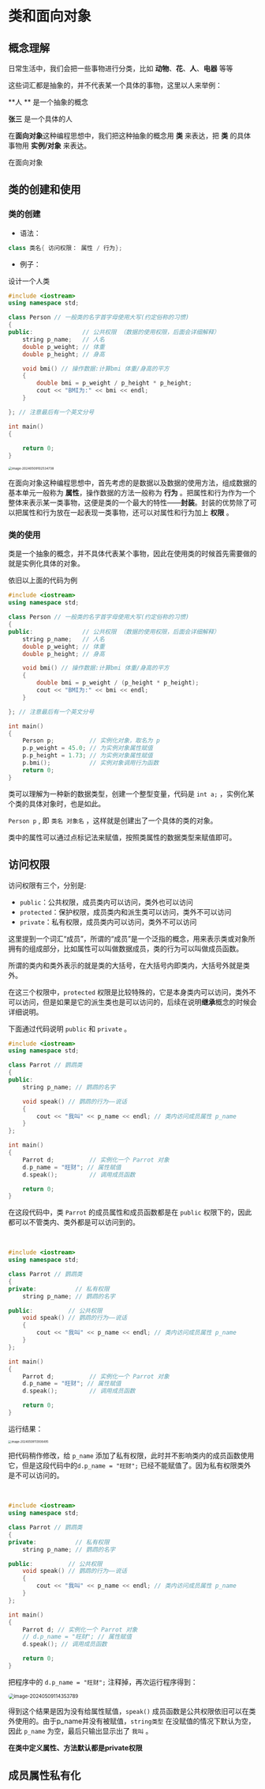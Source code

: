 # 类和面向对象

## 概念理解

日常生活中，我们会把一些事物进行分类，比如 **动物**、**花**、**人**、**电器** 等等

这些词汇都是抽象的，并不代表某一个具体的事物，这里以人来举例：

**人 ** 是一个抽象的概念

**张三** 是一个具体的人

在**面向对象**这种编程思想中，我们把这种抽象的概念用 **类** 来表达，把 **类** 的具体事物用 **实例/对象** 来表达。

在面向对象

## 类的创建和使用

### 类的创建

- 语法：

```cpp
class 类名{ 访问权限： 属性 / 行为};
```

- 例子：

设计一个人类

```cpp
#include <iostream>
using namespace std;

class Person // 一般类的名字首字母使用大写(约定俗称的习惯)
{
public:              // 公共权限 （数据的使用权限，后面会详细解释）
    string p_name;   // 人名
    double p_weight; // 体重
    double p_height; // 身高

    void bmi() // 操作数据:计算bmi 体重/身高的平方
    {
        double bmi = p_weight / p_height * p_height;
        cout << "BMI为:" << bmi << endl;
    }

}; // 注意最后有一个英文分号

int main()
{
    
    return 0;
}
```

<img src="./assets/image-20240509102534738-5221536.png" alt="image-20240509102534738" style="zoom:45%; border-radius:10px;" />

在面向对象这种编程思想中，首先考虑的是数据以及数据的使用方法，组成数据的基本单元一般称为 **属性**，操作数据的方法一般称为 **行为** 。把属性和行为作为一个整体来表示某一类事物，这便是类的一个最大的特性——**封装**。封装的优势除了可以把属性和行为放在一起表现一类事物，还可以对属性和行为加上 **权限** 。

### 类的使用

类是一个抽象的概念，并不具体代表某个事物，因此在使用类的时候首先需要做的就是实例化具体的对象。

依旧以上面的代码为例

```cpp
#include <iostream>
using namespace std;

class Person // 一般类的名字首字母使用大写(约定俗称的习惯)
{
public:              // 公共权限 （数据的使用权限，后面会详细解释）
    string p_name;   // 人名
    double p_weight; // 体重
    double p_height; // 身高

    void bmi() // 操作数据:计算bmi 体重/身高的平方
    {
        double bmi = p_weight / (p_height * p_height);
        cout << "BMI为:" << bmi << endl;
    }

}; // 注意最后有一个英文分号

int main()
{
    Person p;          // 实例化对象，取名为 p 
    p.p_weight = 45.0; // 为实例对象属性赋值
    p.p_height = 1.73; // 为实例对象属性赋值
    p.bmi();           // 实例对象调用行为函数
    return 0;
}
```

类可以理解为一种新的数据类型，创建一个整型变量，代码是 `int a;`  ，实例化某个类的具体对象时，也是如此。

`Person p` , 即 `类名 对象名`  ，这样就是创建出了一个具体的类的对象。

类中的属性可以通过点标记法来赋值，按照类属性的数据类型来赋值即可。



## 访问权限

访问权限有三个，分别是:

- `public`：公共权限，成员类内可以访问，类外也可以访问
- `protected`：保护权限，成员类内和派生类可以访问，类外不可以访问
- `private`：私有权限，成员类内可以访问，类外不可以访问

这里提到一个词汇“成员”，所谓的“成员”是一个泛指的概念，用来表示类或对象所拥有的组成部分，比如属性可以叫做数据成员，类的行为可以叫做成员函数。

所谓的类内和类外表示的就是类的大括号，在大括号内即类内，大括号外就是类外。

在这三个权限中，`protected` 权限是比较特殊的，它是本身类内可以访问，类外不可以访问，但是如果是它的派生类也是可以访问的，后续在说明**继承**概念的时候会详细说明。

下面通过代码说明 `public`  和  `private` 。

```cpp
#include <iostream>
using namespace std;

class Parrot // 鹦鹉类
{
public:
    string p_name; // 鹦鹉的名字

    void speak() // 鹦鹉的行为——说话
    {
        cout << "我叫" << p_name << endl; // 类内访问成员属性 p_name
    }
};

int main()
{
    Parrot d;          // 实例化一个 Parrot 对象
    d.p_name = "旺财"; // 属性赋值
    d.speak();         // 调用成员函数

    return 0;
}
```

在这段代码中，类 `Parrot`  的成员属性和成员函数都是在 `public` 权限下的，因此都可以不管类内、类外都是可以访问到的。

<br/>

```cpp
#include <iostream>
using namespace std;

class Parrot // 鹦鹉类
{
private:           // 私有权限
    string p_name; // 鹦鹉的名字

public:          // 公共权限
    void speak() // 鹦鹉的行为——说话
    {
        cout << "我叫" << p_name << endl; // 类内访问成员属性 p_name
    }
};

int main()
{
    Parrot d;          // 实例化一个 Parrot 对象
    d.p_name = "旺财"; // 属性赋值
    d.speak();         // 调用成员函数

    return 0;
}
```

运行结果：

<img src="./assets/image-20240509113936495-5225978.png" alt="image-20240509113936495" style="zoom:40%;" />

把代码稍作修改，给 `p_name`  添加了私有权限，此时并不影响类内的成员函数使用它，但是这段代码中的`d.p_name = "旺财";`  已经不能赋值了。因为私有权限类外是不可以访问的。 

<br/>

```cpp
#include <iostream>
using namespace std;

class Parrot // 鹦鹉类
{
private:           // 私有权限
    string p_name; // 鹦鹉的名字

public:          // 公共权限
    void speak() // 鹦鹉的行为——说话
    {
        cout << "我叫" << p_name << endl; // 类内访问成员属性 p_name
    }
};

int main()
{
    Parrot d; // 实例化一个 Parrot 对象
    // d.p_name = "旺财"; // 属性赋值
    d.speak(); // 调用成员函数

    return 0;
}
```

把程序中的 `d.p_name = "旺财";` 注释掉，再次运行程序得到：

<img src="./assets/image-20240509114353789-5226263.png" alt="image-20240509114353789" style="zoom:70%; border-radius:10px;" />  

得到这个结果是因为没有给属性赋值，`speak()` 成员函数是公共权限依旧可以在类外使用的。由于p_name并没有被赋值，`string类型`  在没赋值的情况下默认为空，因此 `p_name` 为空，最后只输出显示出了 `我叫` 。



**在类中定义属性、方法默认都是private权限**



## 成员属性私有化





















